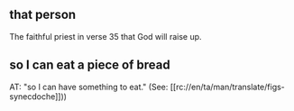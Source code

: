 ## that person ##

The faithful priest in verse 35 that God will raise up.

## so I can eat a piece of bread ##

AT: "so I can have something to eat." (See: [[rc://en/ta/man/translate/figs-synecdoche]]))